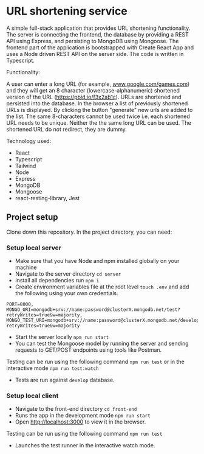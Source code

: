 # URL shortening service

A simple full-stack application that provides URL shortening functionality.
The server is connecting the frontend, the database by providing a REST API using Express, and persisting to MongoDB using Mongoose.
The frontend part of the application is bootstrapped with Create React App and uses a Node driven REST API on the server side. The code is written in Typescript.

Functionality:

A user can enter a long URL (for example, www.google.com/games.com) and they will get an 8 character (lowercase-alphanumeric) shortened version of the URL (https://pbid.io/f3x2ab1c).
URLs are shortened and persisted into the database.
In the browser a list of previously shortened URLs is displayed.
By clicking the button "generate" new urls are added to the list.
The same 8-characters cannot be used twice i.e. each shortened URL needs to be unique. Neither the the same long URL can be used.
The shortened URL do not redirect, they are dummy.

Technology used:

- React
- Typescript
- Tailwind
- Node
- Express
- MongoDB
- Mongoose
- react-resting-library, Jest

## Project setup

Clone down this repository.
In the project directory, you can need:

### Setup local server

- Make sure that you have Node and npm installed globally on your machine
- Navigate to the server directory `cd server`
- Install all dependencies run `npm i`
- Create environment variables file at the root level `touch .env` and add the following using your own credentials.

```
PORT=8000,
MONGO_URI=mongodb+srv://name:password@clusterX.mongodb.net/test?retryWrites=true&w=majority,
MONGO_TEST_URI=mongodb+srv://name:password@clusterX.mongodb.net/develop?retryWrites=true&w=majority
```

- Start the server locally `npm run start`
- You can test the Mongoose model by running the server and sending requests to GET/POST endpoints using tools like Postman.

Testing can be run using the following command
`npm run test` or in the interactive mode `npm run test:watch`

- Tests are run against `develop` database.

### Setup local client

- Navigate to the front-end directory `cd front-end`
- Runs the app in the development mode `npm run start`
- Open [http://localhost:3000](http://localhost:3000) to view it in the browser.

Testing can be run using the following command `npm run test`

- Launches the test runner in the interactive watch mode.
